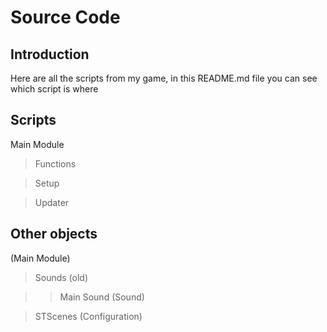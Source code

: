 # Source Code
## Introduction
Here are all the scripts from my game, in this README.md file you can see which script is where

## Scripts
Main Module

>Functions

>Setup
  
>Updater

## Other objects
(Main Module)

>Sounds (old)
  
>>Main Sound (Sound)

>STScenes (Configuration)
